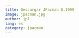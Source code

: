 ```yaml
---
title: Descargar JPacman 0.1999
image: jpacman.jpg
author: jpl
lang: es
category: jpacman
---
```


<!--more-->
